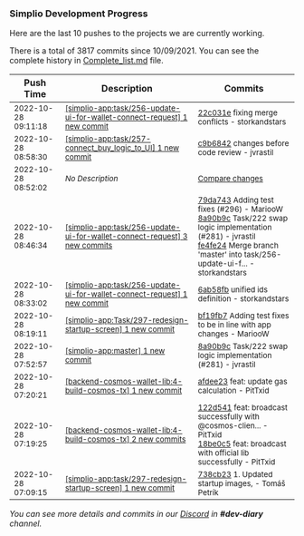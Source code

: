 
### Simplio Development Progress

Here are the last 10 pushes to the projects we are currently working.

There is a total of 3817 commits since 10/09/2021. You can see the complete history in
 [Complete_list.md](Complete_list.md) file.

| Push Time | Description | Commits |
| --- | --- | --- |
| <sub>2022-10-28 09:11:18</sub> | <sub>[[simplio-app:task/256\-update\-ui\-for\-wallet\-connect\-request] 1 new commit](https://github.com/SimplioOfficial/simplio-app/commit/22c031e780f5222a26c160a65d934bb62b4ea3bc)</sub> | <sub>[22c031e](https://github.com/SimplioOfficial/simplio-app/commit/22c031e780f5222a26c160a65d934bb62b4ea3bc) fixing merge conflicts - storkandstars</sub> |
| <sub>2022-10-28 08:58:30</sub> | <sub>[[simplio-app:task/257\-connect\_buy\_logic\_to\_UI] 1 new commit](https://github.com/SimplioOfficial/simplio-app/commit/c9b684226f7a4ae414cdd1cc3cd4213ec866b853)</sub> | <sub>[c9b6842](https://github.com/SimplioOfficial/simplio-app/commit/c9b684226f7a4ae414cdd1cc3cd4213ec866b853) changes before code review - jvrastil</sub> |
| <sub>2022-10-28 08:52:02</sub> | <sub>_No Description_</sub> | <sub>[Compare changes](https://github.com/SimplioOfficial/simplio-app/compare/667b0037265a...38a04e4eaab7)</sub> |
| <sub>2022-10-28 08:46:34</sub> | <sub>[[simplio-app:task/256\-update\-ui\-for\-wallet\-connect\-request] 3 new commits](https://github.com/SimplioOfficial/simplio-app/compare/6ab58fb5be76...fe4fe2434d22)</sub> | <sub>[79da743](https://github.com/SimplioOfficial/simplio-app/commit/79da743347f4496f65d4e1d83fe9f35cf90cf8cf) Adding test fixes (#296) - MariooW<br>[8a90b9c](https://github.com/SimplioOfficial/simplio-app/commit/8a90b9cfa361be6f90f384dc96ddde8c4e1a1a92) Task/222 swap logic implementation (#281) - jvrastil<br>[fe4fe24](https://github.com/SimplioOfficial/simplio-app/commit/fe4fe2434d22ac0378a60ab7d3e9e5c1e7e0c2fa) Merge branch 'master' into task/256-update-ui-f... - storkandstars</sub> |
| <sub>2022-10-28 08:33:02</sub> | <sub>[[simplio-app:task/256\-update\-ui\-for\-wallet\-connect\-request] 1 new commit](https://github.com/SimplioOfficial/simplio-app/commit/6ab58fb5be7682735555843250fb3f5d95ba414e)</sub> | <sub>[6ab58fb](https://github.com/SimplioOfficial/simplio-app/commit/6ab58fb5be7682735555843250fb3f5d95ba414e) unified ids definition - storkandstars</sub> |
| <sub>2022-10-28 08:19:11</sub> | <sub>[[simplio-app:Task/297\-redesign\-startup\-screen] 1 new commit](https://github.com/SimplioOfficial/simplio-app/commit/bf19fb7d56fb587cad02856414091939bcb4ed9f)</sub> | <sub>[bf19fb7](https://github.com/SimplioOfficial/simplio-app/commit/bf19fb7d56fb587cad02856414091939bcb4ed9f) Adding test fixes to be in line with app changes - MariooW</sub> |
| <sub>2022-10-28 07:52:57</sub> | <sub>[[simplio-app:master] 1 new commit](https://github.com/SimplioOfficial/simplio-app/commit/8a90b9cfa361be6f90f384dc96ddde8c4e1a1a92)</sub> | <sub>[8a90b9c](https://github.com/SimplioOfficial/simplio-app/commit/8a90b9cfa361be6f90f384dc96ddde8c4e1a1a92) Task/222 swap logic implementation (#281) - jvrastil</sub> |
| <sub>2022-10-28 07:20:21</sub> | <sub>[[backend-cosmos-wallet-lib:4\-build\-cosmos\-tx] 1 new commit](https://github.com/SimplioOfficial/backend-cosmos-wallet-lib/commit/afdee234896ee668146afd6351207f84d68a2db6)</sub> | <sub>[afdee23](https://github.com/SimplioOfficial/backend-cosmos-wallet-lib/commit/afdee234896ee668146afd6351207f84d68a2db6) feat: update gas calculation - PitTxid</sub> |
| <sub>2022-10-28 07:19:25</sub> | <sub>[[backend-cosmos-wallet-lib:4\-build\-cosmos\-tx] 2 new commits](https://github.com/SimplioOfficial/backend-cosmos-wallet-lib/compare/edc360abcde9...18be0c5f2e28)</sub> | <sub>[122d541](https://github.com/SimplioOfficial/backend-cosmos-wallet-lib/commit/122d54173540c379c4c7c48ba21eb86a6932ea1e) feat: broadcast successfully with @cosmos-clien... - PitTxid<br>[18be0c5](https://github.com/SimplioOfficial/backend-cosmos-wallet-lib/commit/18be0c5f2e28eb02ab8500eea48157ee78133c49) feat: broadcast with official lib successfully - PitTxid</sub> |
| <sub>2022-10-28 07:09:15</sub> | <sub>[[simplio-app:task/297\-redesign\-startup\-screen] 1 new commit](https://github.com/SimplioOfficial/simplio-app/commit/738cb2395203b61c99e8b0f7313ce0ac3f90b36b)</sub> | <sub>[738cb23](https://github.com/SimplioOfficial/simplio-app/commit/738cb2395203b61c99e8b0f7313ce0ac3f90b36b) 1. Updated startup images, - Tomáš Petrík</sub> |

_You can see more details and commits in our [Discord](https://discord.gg/aKhjuwZmdP) in **#dev-diary** channel._
